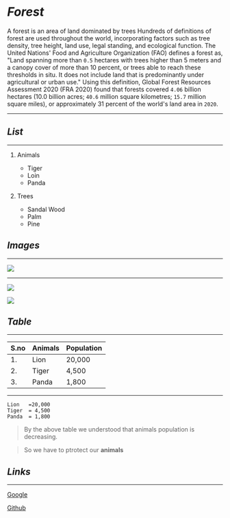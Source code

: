 # *Forest*

A forest is an area of land dominated by trees  Hundreds of definitions of forest are used throughout the world, incorporating factors such as tree density, tree height, land use, legal standing, and ecological function. The United Nations' Food and Agriculture Organization (FAO) defines a forest as, "Land spanning more than `0.5` hectares with trees higher than 5 meters and a canopy cover of more than 10 percent, or trees able to reach these thresholds in situ. It does not include land that is predominantly under agricultural or urban use." Using this definition, Global Forest Resources Assessment 2020 (FRA 2020) found that forests covered `4.06` billion hectares (10.0 billion acres; `40.6` million square kilometres; `15.7` million square miles), or approximately 31 percent of the world's land area in `2020`.

***

## *List*
***
1. Animals
    - Tiger
    - Loin
    - Panda
    
1. Trees

    - Sandal Wood
    - Palm
    - Pine

## *Images*
***

![](https://static-s.aa-cdn.net/img/ios/1294192000/d07c1f97795c33b246f4bd5955bb8d2e?v=1)
***
![](https://www.biorxiv.org/content/biorxiv/early/2018/12/12/441733/F4.large.jpg)

![](https://pbs.twimg.com/profile_images/687354253371772928/v9LlvG5N_400x400.jpg)

## *Table*
***

| S.no |  Animals  |  Population  |
| -------|---------|--------------|  
| 1.     | Lion    |    20,000    |
| 2.     | Tiger   |    4,500     |
| 3.     | Panda   |    1,800     |

***
```
Lion   =20,000
Tiger  = 4,500
Panda  = 1,800
```

> By the above table we understood that animals population is decreasing.

>So we have to ptrotect our **animals**


## *Links*
***
[Google](https://www.google.com)

[Github](https://github.com/Muneer7865/Forest)

